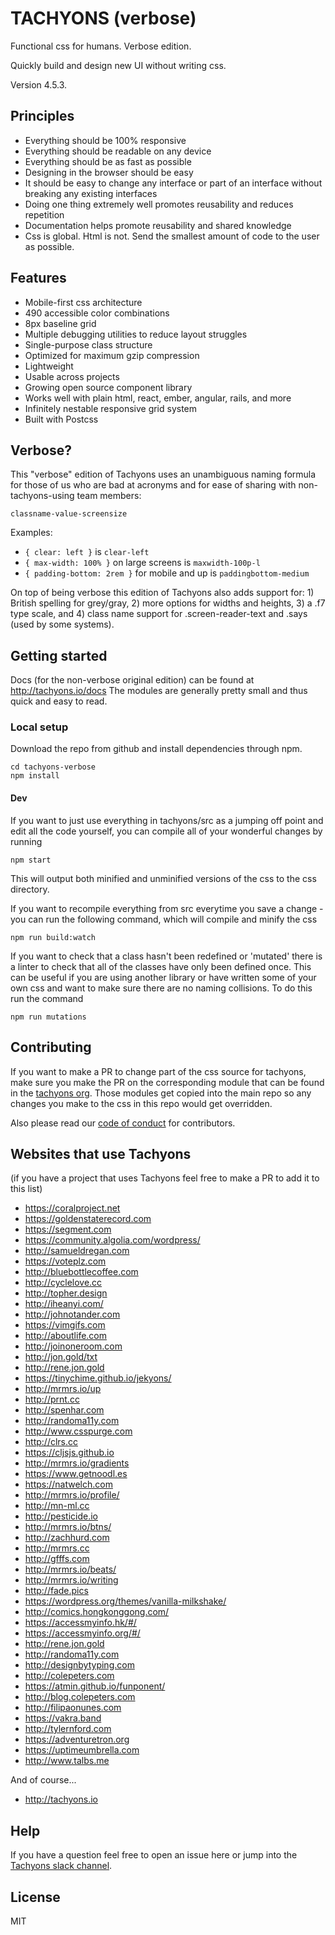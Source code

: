 # TACHYONS (verbose)

Functional css for humans. Verbose edition.

Quickly build and design new UI without writing css.

Version 4.5.3.

## Principles

* Everything should be 100% responsive
* Everything should be readable on any device
* Everything should be as fast as possible
* Designing in the browser should be easy
* It should be easy to change any interface or part of an interface without breaking any existing interfaces
* Doing one thing extremely well promotes reusability and reduces repetition
* Documentation helps promote reusability and shared knowledge
* Css is global. Html is not. Send the smallest amount of code to the user as possible.

## Features

* Mobile-first css architecture
* 490 accessible color combinations
* 8px baseline grid
* Multiple debugging utilities to reduce layout struggles
* Single-purpose class structure
* Optimized for maximum gzip compression
* Lightweight
* Usable across projects
* Growing open source component library
* Works well with plain html, react, ember, angular, rails, and more
* Infinitely nestable responsive grid system
* Built with Postcss

## Verbose?

This "verbose" edition of Tachyons uses an unambiguous naming formula for those of us who are bad at acronyms and for ease of sharing with non-tachyons-using team members:

`classname-value-screensize`

Examples:

* `{ clear: left }` is `clear-left`
* `{ max-width: 100% }` on large screens is `maxwidth-100p-l`
* `{ padding-bottom: 2rem }` for mobile and up is `paddingbottom-medium`

On top of being verbose this edition of Tachyons also adds support for: 1) British spelling for grey/gray, 2) more options for widths and heights, 3) a .f7 type scale, and 4) class name support for .screen-reader-text and .says (used by some systems).

## Getting started

Docs (for the non-verbose original edition) can be found at http://tachyons.io/docs The modules are generally pretty small and thus quick and easy to read.

### Local setup

Download the repo from github and install dependencies through npm.

```
cd tachyons-verbose
npm install
```

#### Dev

If you want to just use everything in tachyons/src as a jumping off point and
edit all the code yourself, you can compile all of your wonderful changes by
running

```npm start```

This will output both minified and unminified versions of the css to the css directory.

If you want to recompile everything from src everytime you save a change - you can run the following command, which will compile and minify the css

```npm run build:watch```

If you want to check that a class hasn't been redefined or 'mutated' there is a linter to check that all of the classes have only been defined once. This can be useful if you are using another library or have written some of your own css and want to make sure there are no naming collisions. To do this run the command

```npm run mutations```

## Contributing

If you want to make a PR to change part of the css source for tachyons, make sure you make the PR on the corresponding module
that can be found in the [tachyons org](http://github.com/tachyons-css/). Those modules get copied into the main repo so
any changes you make to the css in this repo would get overridden.

Also please read our [code of conduct](https://github.com/tachyons-css/tachyons/blob/master/code-of-conduct.md) for contributors.

## Websites that use Tachyons
(if you have a project that uses Tachyons feel free to make a PR to add it to this list)

* https://coralproject.net
* https://goldenstaterecord.com
* https://segment.com
* https://community.algolia.com/wordpress/
* http://samueldregan.com
* https://voteplz.com
* http://bluebottlecoffee.com
* http://cyclelove.cc
* http://topher.design
* http://iheanyi.com/
* http://johnotander.com
* https://vimgifs.com
* http://aboutlife.com
* http://joinoneroom.com
* http://jon.gold/txt
* http://rene.jon.gold
* https://tinychime.github.io/jekyons/
* http://mrmrs.io/up
* http://prnt.cc
* http://spenhar.com
* http://randoma11y.com
* http://www.csspurge.com
* http://clrs.cc
* https://cljsjs.github.io
* http://mrmrs.io/gradients
* https://www.getnoodl.es
* https://natwelch.com
* http://mrmrs.io/profile/
* http://mn-ml.cc
* http://pesticide.io
* http://mrmrs.io/btns/
* http://zachhurd.com
* http://mrmrs.cc
* http://gfffs.com
* http://mrmrs.io/beats/
* http://mrmrs.io/writing
* http://fade.pics
* https://wordpress.org/themes/vanilla-milkshake/
* http://comics.hongkonggong.com/
* https://accessmyinfo.hk/#/
* https://accessmyinfo.org/#/
* http://rene.jon.gold
* http://randoma11y.com
* http://designbytyping.com
* http://colepeters.com
* https://atmin.github.io/funponent/
* http://blog.colepeters.com
* http://filipaonunes.com
* https://vakra.band
* http://tylernford.com
* https://adventuretron.org
* https://uptimeumbrella.com 
* http://www.talbs.me

And of course...
* http://tachyons.io

## Help

If you have a question feel free to open an issue here or jump into the [Tachyons slack channel](http://tachyons-slack-invite.herokuapp.com).

## License

MIT
